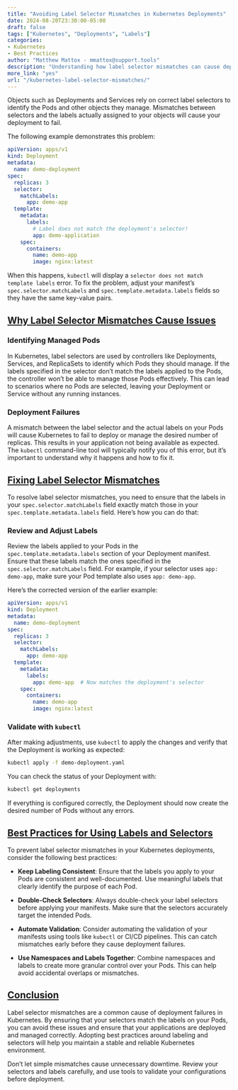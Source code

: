 ```yaml
---
title: "Avoiding Label Selector Mismatches in Kubernetes Deployments"
date: 2024-08-20T23:30:00-05:00
draft: false
tags: ["Kubernetes", "Deployments", "Labels"]
categories:
- Kubernetes
- Best Practices
author: "Matthew Mattox - mmattox@support.tools"
description: "Understanding how label selector mismatches can cause deployment failures in Kubernetes and how to avoid them."
more_link: "yes"
url: "/kubernetes-label-selector-mismatches/"
---
```


Objects such as Deployments and Services rely on correct label selectors to identify the Pods and other objects they manage. Mismatches between selectors and the labels actually assigned to your objects will cause your deployment to fail.

The following example demonstrates this problem:

```yaml
apiVersion: apps/v1
kind: Deployment
metadata:
  name: demo-deployment
spec:
  replicas: 3
  selector:
    matchLabels:
      app: demo-app
  template:
    metadata:
      labels:
        # Label does not match the deployment's selector!
        app: demo-application
    spec:
      containers:
        name: demo-app
        image: nginx:latest
```

When this happens, `kubectl` will display a `selector does not match template labels` error. To fix the problem, adjust your manifest’s `spec.selector.matchLabels` and `spec.template.metadata.labels` fields so they have the same key-value pairs.

<!--more-->

## [Why Label Selector Mismatches Cause Issues](#why-label-selector-mismatches-cause-issues)

### Identifying Managed Pods

In Kubernetes, label selectors are used by controllers like Deployments, Services, and ReplicaSets to identify which Pods they should manage. If the labels specified in the selector don’t match the labels applied to the Pods, the controller won’t be able to manage those Pods effectively. This can lead to scenarios where no Pods are selected, leaving your Deployment or Service without any running instances.

### Deployment Failures

A mismatch between the label selector and the actual labels on your Pods will cause Kubernetes to fail to deploy or manage the desired number of replicas. This results in your application not being available as expected. The `kubectl` command-line tool will typically notify you of this error, but it’s important to understand why it happens and how to fix it.

## [Fixing Label Selector Mismatches](#fixing-label-selector-mismatches)

To resolve label selector mismatches, you need to ensure that the labels in your `spec.selector.matchLabels` field exactly match those in your `spec.template.metadata.labels` field. Here’s how you can do that:

### Review and Adjust Labels

Review the labels applied to your Pods in the `spec.template.metadata.labels` section of your Deployment manifest. Ensure that these labels match the ones specified in the `spec.selector.matchLabels` field. For example, if your selector uses `app: demo-app`, make sure your Pod template also uses `app: demo-app`.

Here’s the corrected version of the earlier example:

```yaml
apiVersion: apps/v1
kind: Deployment
metadata:
  name: demo-deployment
spec:
  replicas: 3
  selector:
    matchLabels:
      app: demo-app
  template:
    metadata:
      labels:
        app: demo-app  # Now matches the deployment's selector
    spec:
      containers:
        name: demo-app
        image: nginx:latest
```

### Validate with `kubectl`

After making adjustments, use `kubectl` to apply the changes and verify that the Deployment is working as expected:

```bash
kubectl apply -f demo-deployment.yaml
```

You can check the status of your Deployment with:

```bash
kubectl get deployments
```

If everything is configured correctly, the Deployment should now create the desired number of Pods without any errors.

## [Best Practices for Using Labels and Selectors](#best-practices-for-using-labels-and-selectors)

To prevent label selector mismatches in your Kubernetes deployments, consider the following best practices:

- **Keep Labeling Consistent**: Ensure that the labels you apply to your Pods are consistent and well-documented. Use meaningful labels that clearly identify the purpose of each Pod.

- **Double-Check Selectors**: Always double-check your label selectors before applying your manifests. Make sure that the selectors accurately target the intended Pods.

- **Automate Validation**: Consider automating the validation of your manifests using tools like `kubectl` or CI/CD pipelines. This can catch mismatches early before they cause deployment failures.

- **Use Namespaces and Labels Together**: Combine namespaces and labels to create more granular control over your Pods. This can help avoid accidental overlaps or mismatches.

## [Conclusion](#conclusion)

Label selector mismatches are a common cause of deployment failures in Kubernetes. By ensuring that your selectors match the labels on your Pods, you can avoid these issues and ensure that your applications are deployed and managed correctly. Adopting best practices around labeling and selectors will help you maintain a stable and reliable Kubernetes environment.

Don’t let simple mismatches cause unnecessary downtime. Review your selectors and labels carefully, and use tools to validate your configurations before deployment.
